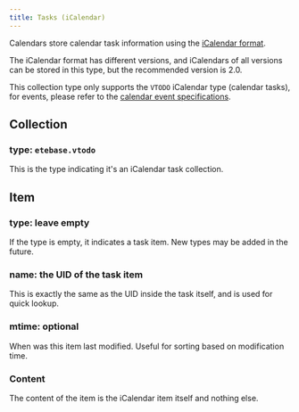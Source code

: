 ```yaml
---
title: Tasks (iCalendar)
---
```


Calendars store calendar task information using the [iCalendar format](https://en.wikipedia.org/wiki/ICalendar).

The iCalendar format has different versions, and iCalendars of all versions can be stored in this type, but the recommended version is 2.0.

This collection type only supports the `VTODO` iCalendar type (calendar tasks), for events, please refer to the [calendar event specifications](./calendar).

## Collection

### type: `etebase.vtodo`

This is the type indicating it's an iCalendar task collection.


## Item

### type: leave empty

If the type is empty, it indicates a task item. New types may be added in the future.

### name: the UID of the task item

This is exactly the same as the UID inside the task itself, and is used for quick lookup.

### mtime: optional

When was this item last modified. Useful for sorting based on modification time.

### Content

The content of the item is the iCalendar item itself and nothing else.
